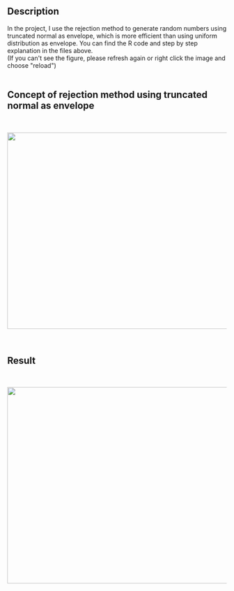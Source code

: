 ## Description
In the project, I use the rejection method to generate random numbers using truncated normal as envelope, which is more efficient than using uniform distribution as envelope. You can find the R code and step by step explanation in the files above.<br/>
(If you can't see the figure, please refresh again or right click the image and choose "reload")<br/>
<br/>

## Concept of rejection method using truncated normal as envelope
<br/>
<p align="center">
  <img src="https://drive.google.com/uc?export=view&id=1pGWA_aawVH4i5SdAAOmDconESHWa85PH"  width="600" height="450">
</p>
<br/>

## Result
<br/>
<p align="center">
  <img src="https://drive.google.com/uc?export=view&id=1g7mJs30PAhz7sYG_lRido8d8N7C_ol3l"  width="600" height="450">
</p>
